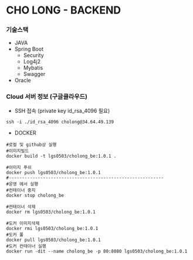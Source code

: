 # CHO LONG - BACKEND

### 기술스택

* JAVA
* Spring Boot
  * Security
  * Log4j2
  * Mybatis
  * Swagger
* Oracle

### Cloud 서버 정보 (구글클라우드)

* SSH 접속 (private key id_rsa_4096 필요)
```
ssh -i ./id_rsa_4096 cholong@34.64.49.139
```

* DOCKER 
```
#로컬 및 github상 실행
#이미지빌드
docker build -t lgs0503/cholong_be:1.0.1 .

#이미지 푸쉬
docker push lgs0503/cholong_be:1.0.1
#-----------------------------------------------------------
#운영 에서 실행
#컨테이너 중지
docker stop cholong_be

#컨테이너 삭제
docker rm lgs0503/cholong_be:1.0.1

#도커 이미지삭제
docker rmi lgs0503/cholong_be:1.0.1
#도커 풀
docker pull lgs0503/cholong_be:1.0.1
#도커 컨테이너 실행
docker run -dit --name cholong_be -p 80:8080 lgs0503/cholong_be:1.0.1
```
